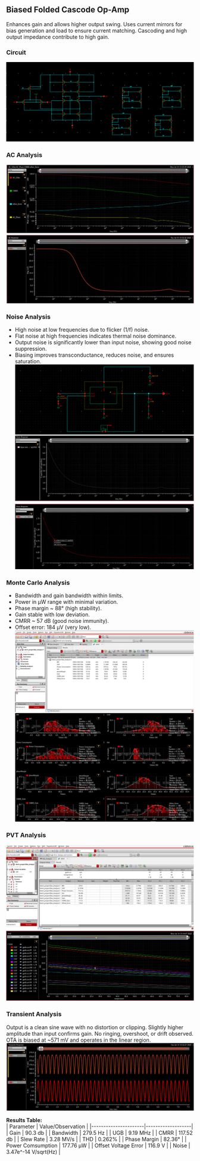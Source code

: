 ## Biased Folded Cascode Op-Amp
Enhances gain and allows higher output swing. Uses current mirrors for bias generation and load to ensure current matching. Cascoding and high output impedance contribute to high gain.  

### Circuit
![Circuit](Screenshots/Circuit.png)  

### AC Analysis
![AC Analysis](Screenshots/AC_Analysis.png)  

### Noise Analysis  
- High noise at low frequencies due to flicker (1/f) noise.  
- Flat noise at high frequencies indicates thermal noise dominance.  
- Output noise is significantly lower than input noise, showing good noise suppression.  
- Biasing improves transconductance, reduces noise, and ensures saturation.  
![Noise Analysis](Screenshots/Noise_Analysis.png)
![Noise Graphs](Screenshots/Noise_Graph.png)  

### Monte Carlo Analysis  
- Bandwidth and gain bandwidth within limits.  
- Power in µW range with minimal variation.  
- Phase margin ~ 88° (high stability).  
- Gain stable with low deviation.  
- CMRR ~ 57 dB (good noise immunity).  
- Offset error: 184 µV (very low).  
![Monte Carlo Analysis](Screenshots/Monte_Carlo_Analysis.png)
![Monte Carlo Graphs](Screenshots/Monte_Carlo_Graph.png)  

### PVT Analysis
![PVT Analysis](Screenshots/PVT_Analysis.png)
![PVT Graphs](Screenshots/PVT_Graph.png)  

### Transient Analysis  
Output is a clean sine wave with no distortion or clipping. Slightly higher amplitude than input confirms gain. No ringing, overshoot, or drift observed. OTA is biased at ~571 mV and operates in the linear region.  
![Transient Analysis](Screenshots/Transient_Analysis.png)  

**Results Table:**  
| Parameter            | Value/Observation |
|----------------------|-------------------|
| Gain                 | 90.3 db |
| Bandwidth            | 279.5 Hz |
| UGB                  | 9.19 MHz |
| CMRR                 | 117.52 db |
| Slew Rate            | 3.28 MV/s |
| THD                  | 0.262% |
| Phase Margin         | 82.36° |
| Power Comsumption    | 177.76 µW |
| Offset Voltage Error | 116.9 V |
| Noise                | 3.47e^-14 V/sqrt(Hz) |
